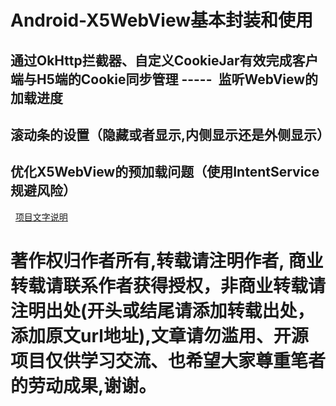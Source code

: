 Android-X5WebView基本封装和使用
=====

通过OkHttp拦截器、自定义CookieJar有效完成客户端与H5端的Cookie同步管理
----- 
监听WebView的加载进度
-----
滚动条的设置（隐藏或者显示,内侧显示还是外侧显示）
-----
优化X5WebView的预加载问题（使用IntentService规避风险）
-----
 
[项目文字说明](https://www.jianshu.com/p/88084a66c256) 


著作权归作者所有,转载请注明作者, 商业转载请联系作者获得授权，非商业转载请注明出处(开头或结尾请添加转载出处，添加原文url地址),文章请勿滥用、开源项目仅供学习交流、也希望大家尊重笔者的劳动成果,谢谢。
========

